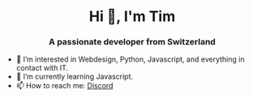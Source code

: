 <h1 align="center">Hi 👋, I'm Tim</h1>
<h3 align="center">A passionate developer from Switzerland</h3>  



- 👀 I’m interested in Webdesign, Python, Javascript, and everything in contact with IT.
- 🌱 I’m currently learning Javascript.
- 📫 How to reach me: [Discord](https://discord.gg/a58SgrB)


<!---
sempex/sempex is a ✨ special ✨ repository because its `README.md` (this file) appears on your GitHub profile.
You can click the Preview link to take a look at your changes.
--->
